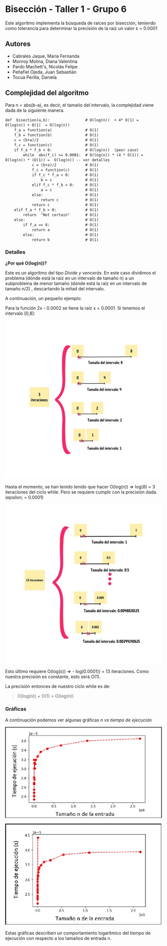 # Bisección - Taller 1 - Grupo 6

Este algoritmo implementa la búsqueda de raíces por bisección, teniendo como tolerancia para determinar la precisión de la raíz un valor &epsilon; = 0.0001

## Autores
 -  Cabrales Jaque, Maria Fernanda
 - Monroy Molina,  Diana Valentina
 - Pardo Machett's, Nicolás Felipe
 - Peñafiel Ojeda, Juan Sebastián
 - Tocua Perilla, Daniela


## Complejidad del algoritmo
Para n = abs(b-a), es decir, el tamaño del intervalo, la complejidad viene dada de la siguiente manera.

    def  bisection(a,b):                # O(log(n))  + 4* O(1) =  O(log(n)) + O(1)  = O(log(n))
	    f_a = function(a)               # O(1)
	    f_b = function(b)               # O(1)
	    c = (b+a)/2                     # O(1)
	    f_c = function(c)               # O(1)
	    if f_a * f_b < 0:               # O(log(n))  (peor caso)
		    while  abs(f_c) >= 0.0001:  # O(log(n)) * (4 * O(1)) = O(log(n)) * (O(1)) =  O(log(n)) -- ver detalles
			    c = (b+a)/2             # O(1)
			    f_c = function(c)       # O(1)
			    if f_c * f_a < 0:       # O(1) 
				    b = c               # O(1)
				elif f_c * f_b < 0:     # O(1)
				    a = c               # O(1)
				else:                   # O(1)
					return c            # O(1)
				return c                # O(1)
		elif f_a * f_b > 0:             # O(1)
			return  "Not certain"       # O(1)
		else:                           # O(1)
			if f_a == 0:                # O(1)
				return a                # O(1)
			else:                       # O(1)
				return b                # O(1)

### Detalles
**¿Por qué O(log(n))?**

Este es un algoritmo del tipo *Divide y vencerás*. En este caso dividimos el problema (dónde está la raíz en un intervalo de tamaño n) a un subproblema de menor tamaño (dónde está la raíz en un intervalo de tamaño n/2) , descartando la mitad del intervalo.


A continuación, un pequeño ejemplo:


Para la función 2x - 0.0002 se tiene la raíz x = 0.0001. 
Si tenemos el intervalo [0,8]:


![Ejemplo 1](taller1_pictures/img1.jpg)


Hasta el momento, se han tenido tenido que hacer O(log(n)) => log(8) = 3  iteraciones del ciclo while. Pero se requiere cumplir con la precisión dada. (epsilon; = 0.0001)


![Ejemplo 1](taller1_pictures/img2.jpg)

Esto último requiere O(log(&epsilon;)) => - log(0.0001)) = 13 iteraciones. Como nuestra precisión es constante, esto será O(1).

La precisión entonces de nuestro ciclo while es de: 

> O(log(n)) + O(1) = O(log(n))

### Gráficas
A continuación podemos ver algunas gráficas *n vs tiempo de ejecución*

![Ejemplo 1](taller1_pictures/graph1.jpg)

![Ejemplo 1](taller1_pictures/graph2.jpg)

Estas gráficas describen un comportamiento logarítmico del tiempo de ejecución con respecto a los tamaños de entrada n. 
